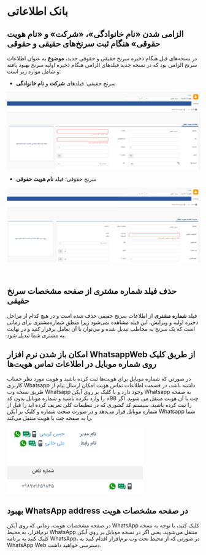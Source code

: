 # بانک اطلاعاتی

## الزامی شدن «نام خانوادگی»، «شرکت» و «نام هویت حقوقی» هنگام ثبت سرنخ‌های حقیقی و حقوقی

در نسخه‌های قبل هنگام ذخیره سرنخ حقیقی و حقوقی جدید، **موضوع** به عنوان اطلاعات سرنخ الزامی بود که در نسخه جدید فیلدهای الزامی هنگام ذخیره اولیه سرنخ بهبود یافته و شامل موارد زیر است:

- سرنخ حقیقی: فیلدهای **شرکت** و **نام خانوادگی**

![فیلدهای الزامی سرنخ حقیقی](./Image/Requred-field-in-person's-lead.png)

- سرنخ حقوقی: فیلد **نام هویت حقوقی**

![فیلدهای الزامی سرنخ حقوقی](./Image/Requred-field-in-organization's-lead.png)

<br>

## حذف فیلد شماره مشتری از صفحه مشخصات سرنخ حقیقی

فیلد **شماره مشتری** از اطلاعات سرنخ حقیقی حذف شده است و در هیچ کدام از مراحل ذخیره اولیه و ویرایش، این فیلد مشاهده نمی‌شود زیرا منطق شماره‌مشتری برای زمانی است که یک سرنخ به مخاطب تبدیل شده و می‌توان با آن تعامل برقرار کنید و در نهایت به مشتری شما تبدیل شود.

## امکان باز شدن نرم افزار WhatsappWeb از طریق کلیک روی شماره موبایل در اطلاعات تماس هویت‌ها

در صورتی که شماره موبایل برای هویت‌ها ثبت کرده باشید و هویت مورد نظر حساب کاربری Whatsapp داشته باشد، در قسمت اطلاعات تماس هویت امکان ارسال پیام از طریق نسخه وب  Whatsapp وجود دارد و با کلیک بر روی آیکن Whatsapp به صفحه چت با آن هویت منتقل می شوید. اگر 98+ را وارد نکرده باشید و شماره موبایل بدون کد را ثبت کرده باشید، سیستم کد کشوری که در تنظیمات کلی تعریف کرده اید را قبل از شماره موبایل قرار می‌دهد و در صورت صحت شماره و کلیک بر آیکن Whatsapp شما را به صفحه چت با هویت منتقل می‌کند.

![ارسال پیام از طریق واتساپ](../2.6.1/Image/SendMsgByWhatsApp.png)


## بهبود WhatsApp address در صفحه مشخصات هویت

در صفحه مشخصات هویت، زمانی که روی آیکن WhatsApp کلیک کنید، با توجه به نسخه نرم‌افزار، به محیط WhatsApp منتقل می‌شوید. یعنی اگر در نسخه موبایل بر روی آیکن کلیک کنید به برنامه WhatsApp، در صورتی که از محیط تحت وب نرم‌افزار اقدام کنید به WhatsApp Web دسترسی خواهید داشت.